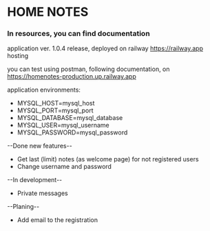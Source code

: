 # HOME NOTES
### In resources, you can find documentation 

application ver. 1.0.4 release, deployed on railway https://railway.app hosting<br/>

you can test using postman, following documentation, on https://homenotes-production.up.railway.app

application environments:<br/>
 - MYSQL_HOST=mysql_host
 - MYSQL_PORT=mysql_port
 - MYSQL_DATABASE=mysql_database
 - MYSQL_USER=mysql_username
 - MYSQL_PASSWORD=mysql_password


--Done new features--
- Get last (limit) notes (as welcome page) for not registered users
- Change username and password

--In development--
- Private messages

--Planing--
- Add email to the registration

